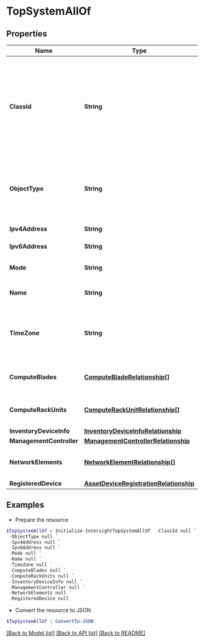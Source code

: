 # TopSystemAllOf
## Properties

Name | Type | Description | Notes
------------ | ------------- | ------------- | -------------
**ClassId** | **String** | The fully-qualified name of the instantiated, concrete type. This property is used as a discriminator to identify the type of the payload when marshaling and unmarshaling data. | [default to "top.System"]
**ObjectType** | **String** | The fully-qualified name of the instantiated, concrete type. The value should be the same as the &#39;ClassId&#39; property. | [default to "top.System"]
**Ipv4Address** | **String** | The IPv4 address of system. | [optional] [readonly] 
**Ipv6Address** | **String** | The IPv6 address of system. | [optional] [readonly] 
**Mode** | **String** | The current mode of the system. | [optional] [readonly] 
**Name** | **String** | The admin configured name of the system. | [optional] [readonly] 
**TimeZone** | **String** | The operational timezone of the system, empty indicates no timezone has been set specifically. | [optional] 
**ComputeBlades** | [**ComputeBladeRelationship[]**](ComputeBladeRelationship.md) | An array of relationships to computeBlade resources. | [optional] 
**ComputeRackUnits** | [**ComputeRackUnitRelationship[]**](ComputeRackUnitRelationship.md) | An array of relationships to computeRackUnit resources. | [optional] [readonly] 
**InventoryDeviceInfo** | [**InventoryDeviceInfoRelationship**](InventoryDeviceInfoRelationship.md) |  | [optional] 
**ManagementController** | [**ManagementControllerRelationship**](ManagementControllerRelationship.md) |  | [optional] 
**NetworkElements** | [**NetworkElementRelationship[]**](NetworkElementRelationship.md) | An array of relationships to networkElement resources. | [optional] 
**RegisteredDevice** | [**AssetDeviceRegistrationRelationship**](AssetDeviceRegistrationRelationship.md) |  | [optional] 

## Examples

- Prepare the resource
```powershell
$TopSystemAllOf = Initialize-IntersightTopSystemAllOf  -ClassId null `
 -ObjectType null `
 -Ipv4Address null `
 -Ipv6Address null `
 -Mode null `
 -Name null `
 -TimeZone null `
 -ComputeBlades null `
 -ComputeRackUnits null `
 -InventoryDeviceInfo null `
 -ManagementController null `
 -NetworkElements null `
 -RegisteredDevice null
```

- Convert the resource to JSON
```powershell
$TopSystemAllOf | ConvertTo-JSON
```

[[Back to Model list]](../README.md#documentation-for-models) [[Back to API list]](../README.md#documentation-for-api-endpoints) [[Back to README]](../README.md)

